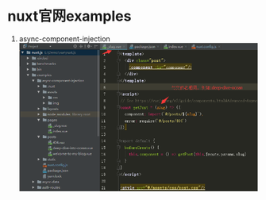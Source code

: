 # nuxt官网examples
 1. async-component-injection
     ![](https://github.com/1391020381/Web-Foundation/blob/master/img/nuxt-async-component-injection.png)